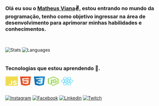 ### Olá eu sou o <a href="https://www.linkedin.com/in/matheus-viana-3149a81b0/"> Matheus Viana</a>✌️, estou entrando no mundo da programação, tenho como objetivo ingressar na área de desenvolvimento para aprimorar minhas habilidades e conhecimentos.

##

<div style="display: inline_block"><br>
<img height="150em" align="center" alt="Stats" src="https://github-readme-stats.vercel.app/api?username=Vianahdev&show_icons=true&theme=omni" />
<img height="150em" align="center" alt="Languages" src="https://github-readme-stats.vercel.app/api/top-langs/?username=Vianahdev&layout=compact&theme=omni" />
</div><br>

### Tecnologias que estou aprendendo 📝.

<div style="display: inline_block">
  <img align="center" alt="Vianah-Js" height="30" width="40" src="https://raw.githubusercontent.com/devicons/devicon/master/icons/javascript/javascript-plain.svg">
  <img align="center" alt="Vianah-HTML" height="30" width="40" src="https://raw.githubusercontent.com/devicons/devicon/master/icons/html5/html5-original.svg">
  <img align="center" alt="Vianah-CSS" height="30" width="40" src="https://raw.githubusercontent.com/devicons/devicon/master/icons/css3/css3-original.svg">
  <img align="center" alt="Vianah-Nodejs" height="30" width="40" src="https://raw.githubusercontent.com/devicons/devicon/master/icons/nodejs/nodejs-original.svg">
  <img align="center" alt="Vianah-React" height="30" width="40" src="https://raw.githubusercontent.com/devicons/devicon/master/icons/react/react-original.svg">

</div>

##

[![Instagram](https://img.shields.io/badge/Instagram-E4405F?style=for-the-badge&logo=instagram&logoColor=white)](https://www.instagram.com/mviannah/)
[![Facebook](https://img.shields.io/badge/Facebook-1877F2?style=for-the-badge&logo=facebook&logoColor=white)](https://www.facebook.com/mathues.viana)
[![Linkedin](https://img.shields.io/badge/LinkedIn-0077B5?style=for-the-badge&logo=linkedin&logoColor=white)](https://www.linkedin.com/in/matheus-viana-3149a81b0/)
[![Twitch](https://img.shields.io/badge/Twitch-9146FF?style=for-the-badge&logo=twitch&logoColor=white)](https://www.twitch.tv/supre3m0)


